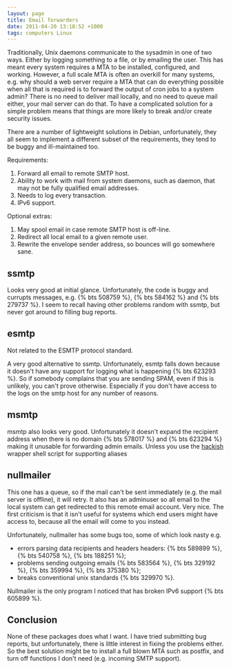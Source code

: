 ```yaml
---
layout: page
title: Email forwarders
date: 2011-04-20 13:18:52 +1000
tags: computers Linux
---
```


Traditionally, Unix daemons communicate to the sysadmin in one of two ways.
Either by logging something to a file, or by emailing the user. This has meant
every system requires a MTA to be installed, configured, and working. However,
a full scale MTA is often an overkill for many systems, e.g. why should a web
server require a MTA that can do everything possible when all that is required
is to forward the output of cron jobs to a system admin? There is no need to
deliver mail locally, and no need to queue mail either, your mail server can do
that. To have a complicated solution for a simple problem means that things are
more likely to break and/or create security issues.

There are a number of lightweight solutions in Debian, unfortunately, they all
seem to implement a different subset of the requirements, they tend to be buggy
and ill-maintained too.

Requirements:

1. Forward all email to remote SMTP host.
2. Ability to work with mail from system daemons, such as daemon, that may not be fully qualified email addresses.
3. Needs to log every transaction.
4. IPv6 support.

Optional extras:

1. May spool email in case remote SMTP host is off-line.
2. Redirect all local email to a given remote user.
3. Rewrite the envelope sender address, so bounces will go somewhere sane.

## ssmtp

Looks very good at initial glance. Unfortunately, the code is buggy
and currupts messages, e.g.  {% bts 508759 %}, {% bts 584162 %} and
{% bts 279737 %}. I seem to recall having other problems random with
ssmtp, but never got around to filling bug reports.

## esmtp

Not related to the ESMTP protocol standard.

A very good alternative to ssmtp. Unfortunately, esmtp falls down because it
doesn't have any support for logging what is happening {% bts 623293 %}. So
if somebody complains that you are sending SPAM, even if this is unlikely, you
can't prove otherwise. Especially if you don't have access to the logs on the
smtp host for any number of reasons.

## msmtp

msmtp also looks very good. Unfortunately it doesn't expand the recipient
address when there is no domain {% bts 578017 %} and {% bts 623294 %}
making it unusable for forwarding admin emails. Unless you use the
[hackish](http://blog.mybox.ro/2010/06/09/how-to-make-cron-send-remote-email-without-a-mta-on-the-server/)
wrapper shell script for supporting aliases

## nullmailer

This one has a queue, so if the mail can't be sent immediately (e.g. the mail
server is offline), it will retry. It also has an adminuser so all email to the
local system can get redirected to this remote email account. Very nice. The
first criticism is that it isn't useful for systems which end users might
have access to, because all the email will come to you instead.

Unfortunately, nullmailer has some bugs too, some of which look nasty e.g.

* errors parsing data recipients and headers headers:
{% bts 589899 %}, {% bts 540758 %}, {% bts 188251 %};
* problems sending outgoing emails {% bts 583564 %},
{% bts 329192 %}, {% bts 359994 %}, {% bts 375380 %};
* breaks conventional unix standards {% bts 329970 %}.

Nullmailer is the only program I noticed that has broken IPv6 support {% bts 605899 %}.

## Conclusion

None of these packages does what I want. I have tried submitting bug reports,
but unfortunately, there is little interest in fixing the problems either. So
the best solution might be to install a full blown MTA such as postfix, and
turn off functions I don't need (e.g. incoming SMTP support).
